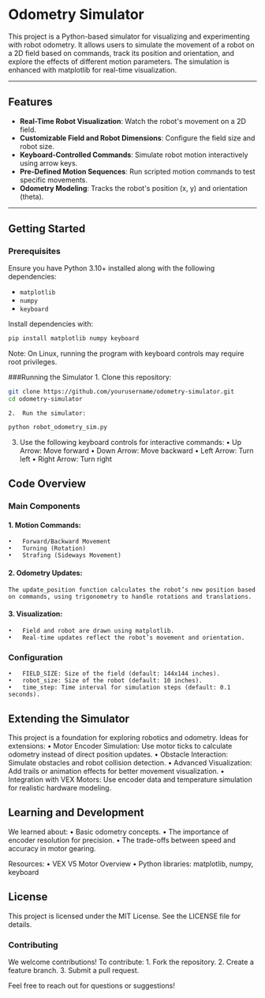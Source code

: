 # Odometry Simulator

This project is a Python-based simulator for visualizing and experimenting with robot odometry. It allows users to simulate the movement of a robot on a 2D field based on commands, track its position and orientation, and explore the effects of different motion parameters. The simulation is enhanced with matplotlib for real-time visualization.

---

## Features

- **Real-Time Robot Visualization**: Watch the robot's movement on a 2D field.
- **Customizable Field and Robot Dimensions**: Configure the field size and robot size.
- **Keyboard-Controlled Commands**: Simulate robot motion interactively using arrow keys.
- **Pre-Defined Motion Sequences**: Run scripted motion commands to test specific movements.
- **Odometry Modeling**: Tracks the robot's position (x, y) and orientation (theta).

---

## Getting Started

### Prerequisites

Ensure you have Python 3.10+ installed along with the following dependencies:
- `matplotlib`
- `numpy`
- `keyboard`

Install dependencies with:
```bash
pip install matplotlib numpy keyboard
```
Note: On Linux, running the program with keyboard controls may require root privileges.

###Running the Simulator
	1.	Clone this repository:
```bash
git clone https://github.com/yourusername/odometry-simulator.git
cd odometry-simulator
```

	2.	Run the simulator:
```bash
python robot_odometry_sim.py
```

3.	Use the following keyboard controls for interactive commands:
	•	Up Arrow: Move forward
	•	Down Arrow: Move backward
	•	Left Arrow: Turn left
	•	Right Arrow: Turn right

## Code Overview

### Main Components
#### 1.	Motion Commands:
	•	Forward/Backward Movement
	•	Turning (Rotation)
	•	Strafing (Sideways Movement)
#### 2.	Odometry Updates:
    The update_position function calculates the robot’s new position based on commands, using trigonometry to handle rotations and translations.
#### 3.	Visualization:
	•	Field and robot are drawn using matplotlib.
	•	Real-time updates reflect the robot’s movement and orientation.

### Configuration
	•	FIELD_SIZE: Size of the field (default: 144x144 inches).
	•	robot_size: Size of the robot (default: 10 inches).
	•	time_step: Time interval for simulation steps (default: 0.1 seconds).

## Extending the Simulator

This project is a foundation for exploring robotics and odometry. Ideas for extensions:
	•	Motor Encoder Simulation: Use motor ticks to calculate odometry instead of direct position updates.
	•	Obstacle Interaction: Simulate obstacles and robot collision detection.
	•	Advanced Visualization: Add trails or animation effects for better movement visualization.
	•	Integration with VEX Motors: Use encoder data and temperature simulation for realistic hardware modeling.

## Learning and Development

We learned about:
	•	Basic odometry concepts.
	•	The importance of encoder resolution for precision.
	•	The trade-offs between speed and accuracy in motor gearing.

Resources:
	•	VEX V5 Motor Overview
	•	Python libraries: matplotlib, numpy, keyboard

## License

This project is licensed under the MIT License. See the LICENSE file for details.

### Contributing

We welcome contributions! To contribute:
	1.	Fork the repository.
	2.	Create a feature branch.
	3.	Submit a pull request.

Feel free to reach out for questions or suggestions!


 
